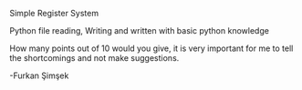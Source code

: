 Simple Register System

Python file reading, Writing and written with basic python knowledge


How many points out of 10 would you give, it is very important for me to tell the shortcomings and not make suggestions.

-Furkan Şimşek
